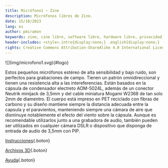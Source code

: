 ```yaml
---
title: Micrófono1 ~ Zine
description: Micrófonos libres de Zine.
date: 15/10/2023
lang: es
author: pmiramon
keywords: zine, cine libre, software libre, hardware libre, privacidad, tecnología libre, autonomia digital, magic lantern, coreboot, libreboot, thinkpad, EM272
header-includes: <style>.intro{display:none;} .english{display:none;} .español{display:none;} .cuerpo{max-width:95%;} @media only screen and (min-width:665px) {a.seleccion.microfono1::before{content:"➞ "; font-weight:bolder;}}</style>
rights: Creative Commons Attribution-ShareAlike 4.0 International License
---
```


<div class="presentacion">
![](img/microfono1.svg){#logo}

Estos pequeños micrófonos estéreo de alta sensibilidad y bajo ruido, son perfectos para grabaciones de campo. Tienen un patrón omnidireccional y tienen una resistencia alta a las intereferencias. Están basados en la cápsula de condensador electreto AOM-5024L, además de un conector Neutrik minijack de 3,5mm y del cable miniatura Mogami W2368 de tan solo 2mm de diamentro. El cuerpo está impreso en PET reciclado con fibras de carbono y su diseño mantiene siempre la distancia adecuada entre la capsula y el paravientos, manteniendo siempre una cámara de aire que disminuye notablemente el efecto del viento sobre la cápsula. Aunque es recomendable utilizarlos junto a una grabadora de audio, también pueden ser utilizados en cualquier cámara DSLR o dispositivo que disponga de entrada de audio de 3,5mm con PIP.
</div>

<div class="botonera">

[Instrucciones](#intro){.boton}

[Archivos 3D](3D/microfono.FCStd){.boton}

[Ayuda](#intro){.boton}

</div>
